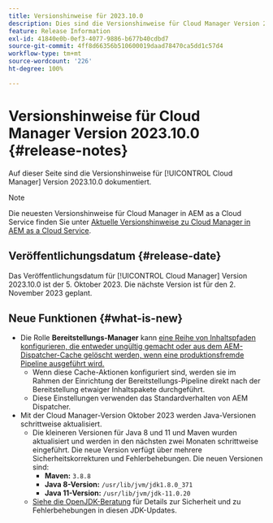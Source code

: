 ```yaml
---
title: Versionshinweise für 2023.10.0
description: Dies sind die Versionshinweise für Cloud Manager Version 2023.10.0.
feature: Release Information
exl-id: 41840e0b-0ef3-4077-9886-b677b40cdbd7
source-git-commit: 4ff8d66356b510600019daad78470ca5dd1c57d4
workflow-type: tm+mt
source-wordcount: '226'
ht-degree: 100%

---
```


# Versionshinweise für Cloud Manager Version 2023.10.0 {#release-notes}

Auf dieser Seite sind die Versionshinweise für [!UICONTROL Cloud Manager] Version 2023.10.0 dokumentiert.

>[!NOTE]
>
>Die neuesten Versionshinweise für Cloud Manager in AEM as a Cloud Service finden Sie unter [Aktuelle Versionshinweise zu Cloud Manager in AEM as a Cloud Service](https://experienceleague.adobe.com/docs/experience-manager-cloud-service/content/implementing/using-cloud-manager/release-notes-cloud-manager/release-notes-cm-current.html?lang=de).

## Veröffentlichungsdatum {#release-date}

Das Veröffentlichungsdatum für [!UICONTROL Cloud Manager] Version 2023.10.0 ist der 5. Oktober 2023. Die nächste Version ist für den 2. November 2023 geplant.

## Neue Funktionen {#what-is-new}

* Die Rolle **Bereitstellungs-Manager** kann [eine Reihe von Inhaltspfaden konfigurieren, die entweder ungültig gemacht oder aus dem AEM-Dispatcher-Cache gelöscht werden, wenn eine produktionsfremde Pipeline ausgeführt wird.](/help/using/non-production-pipelines.md)
   * Wenn diese Cache-Aktionen konfiguriert sind, werden sie im Rahmen der Einrichtung der Bereitstellungs-Pipeline direkt nach der Bereitstellung etwaiger Inhaltspakete durchgeführt.
   * Diese Einstellungen verwenden das Standardverhalten von AEM Dispatcher.
* Mit der Cloud Manager-Version Oktober 2023 werden Java-Versionen schrittweise aktualisiert.
   * Die kleineren Versionen für Java 8 und 11 und Maven wurden aktualisiert und werden in den nächsten zwei Monaten schrittweise eingeführt. Die neue Version verfügt über mehrere Sicherheitskorrekturen und Fehlerbehebungen. Die neuen Versionen sind:
      * **Maven:** `3.8.8`
      * **Java 8-Version:** `/usr/lib/jvm/jdk1.8.0_371`
      * **Java 11-Version:** `/usr/lib/jvm/jdk-11.0.20`
   * [Siehe die OpenJDK-Beratung](https://openjdk.org/groups/vulnerability/advisories/) für Details zur Sicherheit und zu Fehlerbehebungen in diesen JDK-Updates.
